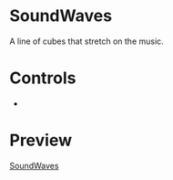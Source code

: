# SoundWaves
A line of cubes that stretch on the music.

# Controls
* 

# Preview
[SoundWaves](http://21941.hosts.ma-cloud.nl/bewijzenmap/projects/Soundwaves/)
